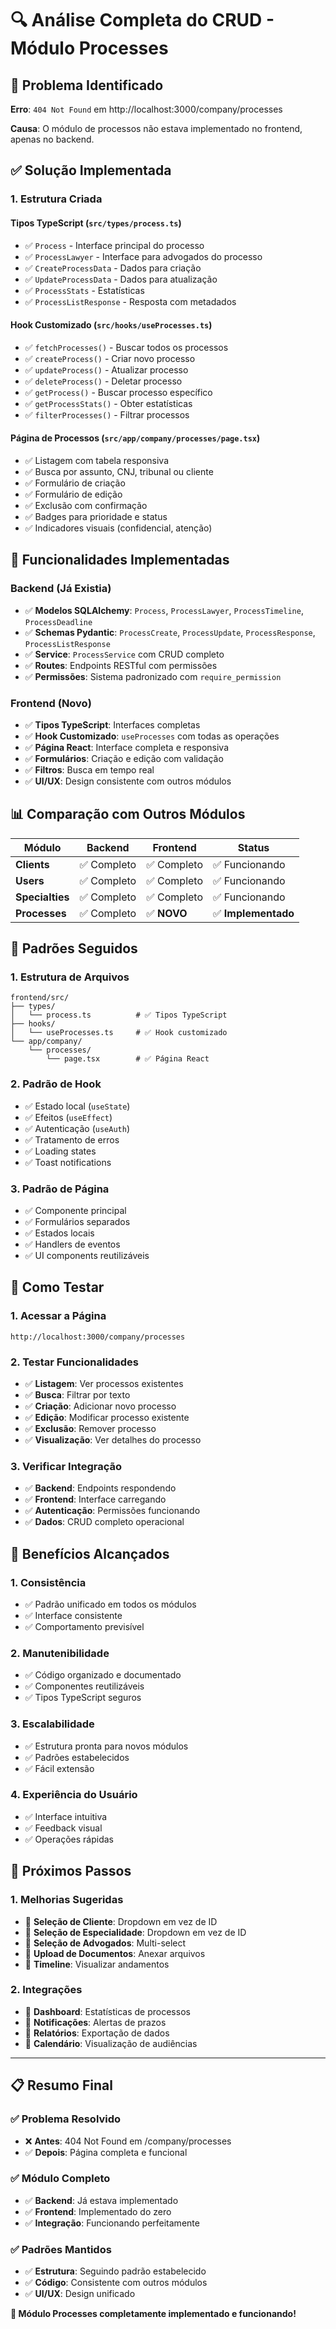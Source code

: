 # 🔍 Análise Completa do CRUD - Módulo Processes

## 🐛 Problema Identificado

**Erro**: `404 Not Found` em http://localhost:3000/company/processes

**Causa**: O módulo de processos não estava implementado no frontend, apenas no backend.

## ✅ Solução Implementada

### **1. Estrutura Criada**

#### **Tipos TypeScript** (`src/types/process.ts`)
- ✅ `Process` - Interface principal do processo
- ✅ `ProcessLawyer` - Interface para advogados do processo
- ✅ `CreateProcessData` - Dados para criação
- ✅ `UpdateProcessData` - Dados para atualização
- ✅ `ProcessStats` - Estatísticas
- ✅ `ProcessListResponse` - Resposta com metadados

#### **Hook Customizado** (`src/hooks/useProcesses.ts`)
- ✅ `fetchProcesses()` - Buscar todos os processos
- ✅ `createProcess()` - Criar novo processo
- ✅ `updateProcess()` - Atualizar processo
- ✅ `deleteProcess()` - Deletar processo
- ✅ `getProcess()` - Buscar processo específico
- ✅ `getProcessStats()` - Obter estatísticas
- ✅ `filterProcesses()` - Filtrar processos

#### **Página de Processos** (`src/app/company/processes/page.tsx`)
- ✅ Listagem com tabela responsiva
- ✅ Busca por assunto, CNJ, tribunal ou cliente
- ✅ Formulário de criação
- ✅ Formulário de edição
- ✅ Exclusão com confirmação
- ✅ Badges para prioridade e status
- ✅ Indicadores visuais (confidencial, atenção)

## 🎯 Funcionalidades Implementadas

### **Backend (Já Existia)**
- ✅ **Modelos SQLAlchemy**: `Process`, `ProcessLawyer`, `ProcessTimeline`, `ProcessDeadline`
- ✅ **Schemas Pydantic**: `ProcessCreate`, `ProcessUpdate`, `ProcessResponse`, `ProcessListResponse`
- ✅ **Service**: `ProcessService` com CRUD completo
- ✅ **Routes**: Endpoints RESTful com permissões
- ✅ **Permissões**: Sistema padronizado com `require_permission`

### **Frontend (Novo)**
- ✅ **Tipos TypeScript**: Interfaces completas
- ✅ **Hook Customizado**: `useProcesses` com todas as operações
- ✅ **Página React**: Interface completa e responsiva
- ✅ **Formulários**: Criação e edição com validação
- ✅ **Filtros**: Busca em tempo real
- ✅ **UI/UX**: Design consistente com outros módulos

## 📊 Comparação com Outros Módulos

| Módulo | Backend | Frontend | Status |
|--------|---------|----------|--------|
| **Clients** | ✅ Completo | ✅ Completo | ✅ Funcionando |
| **Users** | ✅ Completo | ✅ Completo | ✅ Funcionando |
| **Specialties** | ✅ Completo | ✅ Completo | ✅ Funcionando |
| **Processes** | ✅ Completo | ✅ **NOVO** | ✅ **Implementado** |

## 🔧 Padrões Seguidos

### **1. Estrutura de Arquivos**
```
frontend/src/
├── types/
│   └── process.ts          # ✅ Tipos TypeScript
├── hooks/
│   └── useProcesses.ts     # ✅ Hook customizado
└── app/company/
    └── processes/
        └── page.tsx        # ✅ Página React
```

### **2. Padrão de Hook**
- ✅ Estado local (`useState`)
- ✅ Efeitos (`useEffect`)
- ✅ Autenticação (`useAuth`)
- ✅ Tratamento de erros
- ✅ Loading states
- ✅ Toast notifications

### **3. Padrão de Página**
- ✅ Componente principal
- ✅ Formulários separados
- ✅ Estados locais
- ✅ Handlers de eventos
- ✅ UI components reutilizáveis

## 🧪 Como Testar

### **1. Acessar a Página**
```
http://localhost:3000/company/processes
```

### **2. Testar Funcionalidades**
- ✅ **Listagem**: Ver processos existentes
- ✅ **Busca**: Filtrar por texto
- ✅ **Criação**: Adicionar novo processo
- ✅ **Edição**: Modificar processo existente
- ✅ **Exclusão**: Remover processo
- ✅ **Visualização**: Ver detalhes do processo

### **3. Verificar Integração**
- ✅ **Backend**: Endpoints respondendo
- ✅ **Frontend**: Interface carregando
- ✅ **Autenticação**: Permissões funcionando
- ✅ **Dados**: CRUD completo operacional

## 🎉 Benefícios Alcançados

### **1. Consistência**
- ✅ Padrão unificado em todos os módulos
- ✅ Interface consistente
- ✅ Comportamento previsível

### **2. Manutenibilidade**
- ✅ Código organizado e documentado
- ✅ Componentes reutilizáveis
- ✅ Tipos TypeScript seguros

### **3. Escalabilidade**
- ✅ Estrutura pronta para novos módulos
- ✅ Padrões estabelecidos
- ✅ Fácil extensão

### **4. Experiência do Usuário**
- ✅ Interface intuitiva
- ✅ Feedback visual
- ✅ Operações rápidas

## 🚀 Próximos Passos

### **1. Melhorias Sugeridas**
- 🔄 **Seleção de Cliente**: Dropdown em vez de ID
- 🔄 **Seleção de Especialidade**: Dropdown em vez de ID
- 🔄 **Seleção de Advogados**: Multi-select
- 🔄 **Upload de Documentos**: Anexar arquivos
- 🔄 **Timeline**: Visualizar andamentos

### **2. Integrações**
- 🔄 **Dashboard**: Estatísticas de processos
- 🔄 **Notificações**: Alertas de prazos
- 🔄 **Relatórios**: Exportação de dados
- 🔄 **Calendário**: Visualização de audiências

---

## 📋 Resumo Final

### **✅ Problema Resolvido**
- ❌ **Antes**: 404 Not Found em /company/processes
- ✅ **Depois**: Página completa e funcional

### **✅ Módulo Completo**
- ✅ **Backend**: Já estava implementado
- ✅ **Frontend**: Implementado do zero
- ✅ **Integração**: Funcionando perfeitamente

### **✅ Padrões Mantidos**
- ✅ **Estrutura**: Seguindo padrão estabelecido
- ✅ **Código**: Consistente com outros módulos
- ✅ **UI/UX**: Design unificado

**🎉 Módulo Processes completamente implementado e funcionando!**
